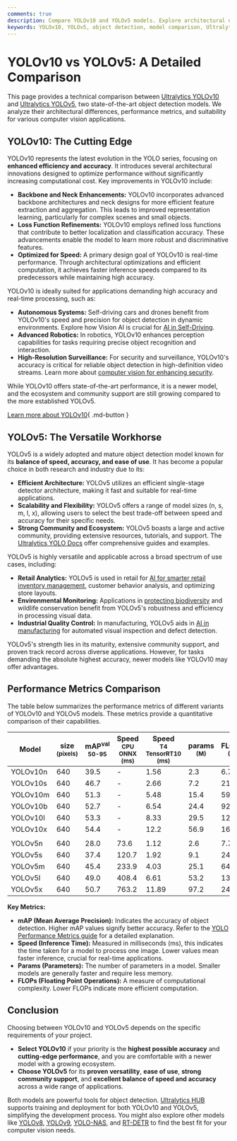 ```yaml
---
comments: true
description: Compare YOLOv10 and YOLOv5 models. Explore architectural differences, performance metrics, and use cases for cutting-edge object detection applications.
keywords: YOLOv10, YOLOv5, object detection, model comparison, Ultralytics, computer vision, performance metrics, real-time processing, AI models
---
```


# YOLOv10 vs YOLOv5: A Detailed Comparison

<script async src="https://cdn.jsdelivr.net/npm/chart.js@3.9.1/dist/chart.min.js"></script>
<script defer src="../../javascript/benchmark.js"></script>

<canvas id="modelComparisonChart" width="1024" height="400" active-models='["YOLOv10", "YOLOv5"]'></canvas>

This page provides a technical comparison between [Ultralytics YOLOv10](https://docs.ultralytics.com/models/yolov10/) and [Ultralytics YOLOv5](https://docs.ultralytics.com/models/yolov5/), two state-of-the-art object detection models. We analyze their architectural differences, performance metrics, and suitability for various computer vision applications.

## YOLOv10: The Cutting Edge

YOLOv10 represents the latest evolution in the YOLO series, focusing on **enhanced efficiency and accuracy**. It introduces several architectural innovations designed to optimize performance without significantly increasing computational cost. Key improvements in YOLOv10 include:

- **Backbone and Neck Enhancements:** YOLOv10 incorporates advanced backbone architectures and neck designs for more efficient feature extraction and aggregation. This leads to improved representation learning, particularly for complex scenes and small objects.
- **Loss Function Refinements:** YOLOv10 employs refined loss functions that contribute to better localization and classification accuracy. These advancements enable the model to learn more robust and discriminative features.
- **Optimized for Speed:** A primary design goal of YOLOv10 is real-time performance. Through architectural optimizations and efficient computation, it achieves faster inference speeds compared to its predecessors while maintaining high accuracy.

YOLOv10 is ideally suited for applications demanding high accuracy and real-time processing, such as:

- **Autonomous Systems:** Self-driving cars and drones benefit from YOLOv10's speed and precision for object detection in dynamic environments. Explore how Vision AI is crucial for [AI in Self-Driving](https://www.ultralytics.com/solutions/ai-in-self-driving).
- **Advanced Robotics:** In robotics, YOLOv10 enhances perception capabilities for tasks requiring precise object recognition and interaction.
- **High-Resolution Surveillance:** For security and surveillance, YOLOv10's accuracy is critical for reliable object detection in high-definition video streams. Learn more about [computer vision for enhancing security](https://www.ultralytics.com/blog/computer-vision-for-theft-prevention-enhancing-security).

While YOLOv10 offers state-of-the-art performance, it is a newer model, and the ecosystem and community support are still growing compared to the more established YOLOv5.

[Learn more about YOLOv10](https://docs.ultralytics.com/models/yolov10/){ .md-button }

## YOLOv5: The Versatile Workhorse

YOLOv5 is a widely adopted and mature object detection model known for its **balance of speed, accuracy, and ease of use**. It has become a popular choice in both research and industry due to its:

- **Efficient Architecture:** YOLOv5 utilizes an efficient single-stage detector architecture, making it fast and suitable for real-time applications.
- **Scalability and Flexibility:** YOLOv5 offers a range of model sizes (n, s, m, l, x), allowing users to select the best trade-off between speed and accuracy for their specific needs.
- **Strong Community and Ecosystem:** YOLOv5 boasts a large and active community, providing extensive resources, tutorials, and support. The [Ultralytics YOLO Docs](https://docs.ultralytics.com/guides/) offer comprehensive guides and examples.

YOLOv5 is highly versatile and applicable across a broad spectrum of use cases, including:

- **Retail Analytics:** YOLOv5 is used in retail for [AI for smarter retail inventory management](https://www.ultralytics.com/blog/ai-for-smarter-retail-inventory-management), customer behavior analysis, and optimizing store layouts.
- **Environmental Monitoring:** Applications in [protecting biodiversity](https://www.ultralytics.com/blog/protecting-biodiversity-the-kashmir-world-foundations-success-story-with-yolov5-and-yolov8) and wildlife conservation benefit from YOLOv5's robustness and efficiency in processing visual data.
- **Industrial Quality Control:** In manufacturing, YOLOv5 aids in [AI in manufacturing](https://www.ultralytics.com/solutions/ai-in-manufacturing) for automated visual inspection and defect detection.

YOLOv5's strength lies in its maturity, extensive community support, and proven track record across diverse applications. However, for tasks demanding the absolute highest accuracy, newer models like YOLOv10 may offer advantages.

## Performance Metrics Comparison

The table below summarizes the performance metrics of different variants of YOLOv10 and YOLOv5 models. These metrics provide a quantitative comparison of their capabilities.

| Model    | size<br><sup>(pixels) | mAP<sup>val<br>50-95 | Speed<br><sup>CPU ONNX<br>(ms) | Speed<br><sup>T4 TensorRT10<br>(ms) | params<br><sup>(M) | FLOPs<br><sup>(B) |
| -------- | --------------------- | -------------------- | ------------------------------ | ----------------------------------- | ------------------ | ----------------- |
| YOLOv10n | 640                   | 39.5                 | -                              | 1.56                                | 2.3                | 6.7               |
| YOLOv10s | 640                   | 46.7                 | -                              | 2.66                                | 7.2                | 21.6              |
| YOLOv10m | 640                   | 51.3                 | -                              | 5.48                                | 15.4               | 59.1              |
| YOLOv10b | 640                   | 52.7                 | -                              | 6.54                                | 24.4               | 92.0              |
| YOLOv10l | 640                   | 53.3                 | -                              | 8.33                                | 29.5               | 120.3             |
| YOLOv10x | 640                   | 54.4                 | -                              | 12.2                                | 56.9               | 160.4             |
|          |                       |                      |                                |                                     |                    |                   |
| YOLOv5n  | 640                   | 28.0                 | 73.6                           | 1.12                                | 2.6                | 7.7               |
| YOLOv5s  | 640                   | 37.4                 | 120.7                          | 1.92                                | 9.1                | 24.0              |
| YOLOv5m  | 640                   | 45.4                 | 233.9                          | 4.03                                | 25.1               | 64.2              |
| YOLOv5l  | 640                   | 49.0                 | 408.4                          | 6.61                                | 53.2               | 135.0             |
| YOLOv5x  | 640                   | 50.7                 | 763.2                          | 11.89                               | 97.2               | 246.4             |

**Key Metrics:**

- **mAP (Mean Average Precision):** Indicates the accuracy of object detection. Higher mAP values signify better accuracy. Refer to the [YOLO Performance Metrics guide](https://docs.ultralytics.com/guides/yolo-performance-metrics/) for a detailed explanation.
- **Speed (Inference Time):** Measured in milliseconds (ms), this indicates the time taken for a model to process one image. Lower values mean faster inference, crucial for real-time applications.
- **Params (Parameters):** The number of parameters in a model. Smaller models are generally faster and require less memory.
- **FLOPs (Floating Point Operations):** A measure of computational complexity. Lower FLOPs indicate more efficient computation.

## Conclusion

Choosing between YOLOv10 and YOLOv5 depends on the specific requirements of your project.

- **Select YOLOv10** if your priority is the **highest possible accuracy** and **cutting-edge performance**, and you are comfortable with a newer model with a growing ecosystem.
- **Choose YOLOv5** for its **proven versatility**, **ease of use**, **strong community support**, and **excellent balance of speed and accuracy** across a wide range of applications.

Both models are powerful tools for object detection. [Ultralytics HUB](https://www.ultralytics.com/hub) supports training and deployment for both YOLOv10 and YOLOv5, simplifying the development process. You might also explore other models like [YOLOv8](https://docs.ultralytics.com/models/yolov8/), [YOLOv9](https://docs.ultralytics.com/models/yolov9/), [YOLO-NAS](https://docs.ultralytics.com/models/yolo-nas/), and [RT-DETR](https://docs.ultralytics.com/models/rtdetr/) to find the best fit for your computer vision needs.